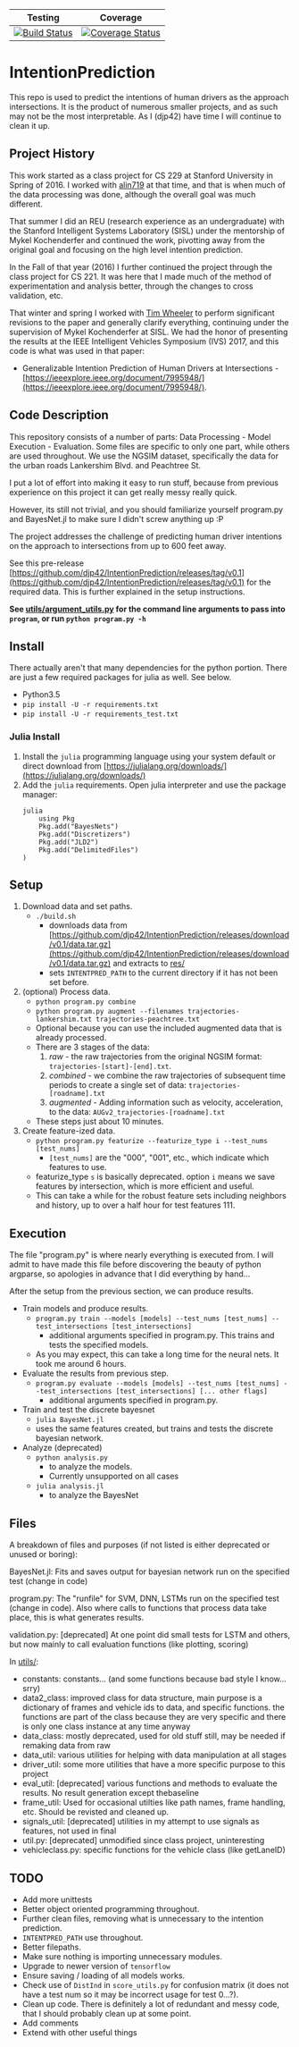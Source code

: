 | Testing | Coverage |
| :-----: | :------: | 
| [![Build Status](https://travis-ci.org/djp42/IntentionPrediction.svg?branch=SpringCleaning2019)](https://travis-ci.org/djp42/IntentionPrediction) | [![Coverage Status](https://coveralls.io/repos/github/djp42/IntentionPrediction/badge.svg?branch=SpringCleaning2019)](https://coveralls.io/github/djp42/IntentionPrediction?branch=SpringCleaning2019) |

# IntentionPrediction
This repo is used to predict the intentions of human drivers as the approach intersections. 
It is the product of numerous smaller projects, and as such may not be the most interpretable. 
As I (djp42) have time I will continue to clean it up.

## Project History 
This work started as a class project for CS 229 at Stanford University in Spring of 2016. 
I worked with [alin719](https://github.com/alin719) at that time, and that is when much of the data processing was done, although the overall goal was much different.

That summer I did an REU (research experience as an undergraduate) with the Stanford Intelligent Systems Laboratory (SISL) under the mentorship of Mykel Kochenderfer and continued the work, pivotting away from the original goal and focusing on the high level intention prediction.

In the Fall of that year (2016) I further continued the project through the class project for CS 221.
It was here that I made much of the method of experimentation and analysis better, through the changes to cross validation, etc. 

That winter and spring I worked with [Tim Wheeler](http://timallanwheeler.com/index.html) to perform significant revisions to the paper and generally clarify everything, continuing under the supervision of Mykel Kochenderfer at SISL.
We had the honor of presenting the results at the IEEE Intelligent Vehicles Symposium (IVS) 2017, and this code is what was used in that paper:
- Generalizable Intention Prediction of Human Drivers at Intersections - [https://ieeexplore.ieee.org/document/7995948/](https://ieeexplore.ieee.org/document/7995948/).

## Code Description
This repository consists of a number of parts: Data Processing - Model Execution - Evaluation. Some files are specific to only one part, while others are used throughout.
We use the NGSIM dataset, specifically the data for the urban roads Lankershim Blvd. and Peachtree St. 

I put a lot of effort into making it easy to run stuff, because from previous experience on this project it can get really messy really quick. 

However, its still not trivial, and you should familiarize yourself program.py and BayesNet.jl to make sure I didn't screw anything up :P

The project addresses the challenge of predicting human driver intentions on the approach to intersections from up to 600 feet away. 

See this pre-release [https://github.com/djp42/IntentionPrediction/releases/tag/v0.1](https://github.com/djp42/IntentionPrediction/releases/tag/v0.1) for the required data. This is further explained in the setup instructions.

**See [utils/argument_utils.py](utils/argument_utils.py) for the command line arguments to pass into `program`, or run `python program.py -h`**

## Install
There actually aren't that many dependencies for the python portion. There are just a few required packages for julia as well. See below.
- Python3.5
- `pip install -U -r requirements.txt`
- `pip install -U -r requirements_test.txt`

### Julia Install
1. Install the `julia` programming language using your system default or direct download from [https://julialang.org/downloads/](https://julialang.org/downloads/)
2. Add the `julia` requirements. Open julia interpreter and use the package manager:
    ```
    julia
        using Pkg
        Pkg.add("BayesNets")
        Pkg.add("Discretizers")
        Pkg.add("JLD2")
        Pkg.add("DelimitedFiles")
    )
    ```

## Setup
1. Download data and set paths.
    - `./build.sh`
        - downloads data from [https://github.com/djp42/IntentionPrediction/releases/download/v0.1/data.tar.gz](https://github.com/djp42/IntentionPrediction/releases/download/v0.1/data.tar.gz) and extracts to [res/](res/)
        - sets `INTENTPRED_PATH` to the current directory if it has not been set before.
2. (optional) Process data.
    - `python program.py combine`
    - `python program.py augment --filenames trajectories-lankershim.txt trajectories-peachtree.txt`
    - Optional because you can use the included augmented data that is already processed.
    - There are 3 stages of the data:
        1. *raw* - the raw trajectories from the original NGSIM format: `trajectories-[start]-[end].txt`.
        2. *combined* - we combine the raw trajectories of subsequent time periods to create a single set of data: `trajectories-[roadname].txt`
        3. *augmented* - Adding information such as velocity, acceleration, to the data: `AUGv2_trajectories-[roadname].txt`
    - These steps just about 10 minutes.
3. Create feature-ized data.
    - `python program.py featurize --featurize_type i --test_nums [test_nums]`
        - `[test_nums]` are the "000", "001", etc., which indicate which features to use.
    - featurize_type `s` is basically deprecated. option `i` means we save features by intersection, which is more efficient and useful.
    - This can take a while for the robust feature sets including neighbors and history, up to over a half hour for test features 111.



## Execution
The file "program.py" is where nearly everything is executed from. 
I will admit to have made this file before discovering the beauty of python argparse, so apologies in advance that I did everything by hand...

After the setup from the previous section, we can produce results.

* Train models and produce results. 
    - `program.py train --models [models] --test_nums [test_nums] --test_intersections [test_intersections]`
        - additional arguments specified in program.py. This trains and tests the specified models. 
    - As you may expect, this can take a long time for the neural nets. It took me around 6 hours.
* Evaluate the results from previous step.
    - `program.py evaluate --models [models] --test_nums [test_nums] --test_intersections [test_intersections] [... other flags]`
        - additional arguments specified in program.py. 
* Train and test the discrete bayesnet
    - `julia BayesNet.jl`       
    - uses the same features created, but trains and tests the discrete bayesian network.
* Analyze (deprecated)
    - `python analysis.py`  
        - to analyze the models.
        - Currently unsupported on all cases
    - `julia analysis.jl`   
       - to analyze the BayesNet


## Files
A breakdown of files and purposes (if not listed is either deprecated or unused or boring):

BayesNet.jl: Fits and saves output for bayesian network run on the specified test (change in code)

program.py: The "runfile" for SVM, DNN, LSTMs run on the specified test (change in code). Also where calls to functions that process data take place, this is what generates results.

validation.py: [deprecated] At one point did small tests for LSTM and others, but now mainly to call evaluation functions (like plotting, scoring)


In [utils/](utils/):
* constants: constants... (and some functions because bad style I know... srry)
* data2_class: improved class for data structure, main purpose is a dictionary of frames and vehicle ids to data, and specific functions. the functions are part of the class because they are very specific and there is only one class instance at any time anyway
* data_class: mostly deprecated, used for old stuff still, may be needed if remaking data from raw
* data_util: various utilities for helping with data manipulation at all stages
* driver_util: some more utilities that have a more specific purpose to this project
* eval_util: [deprecated] various functions and methods to evaluate the results. No result generation except thebaseline
* frame_util: Used for occasional utilties like path names, frame handling, etc. Should be revisted and cleaned up.
* signals_util: [deprecated] utilities in my attempt to use signals as features, not used in final
* util.py: [deprecated] unmodified since class project, uninteresting
* vehicleclass.py: specific functions for the vehicle class (like getLaneID)


## TODO
* Add more unittests
* Better object oriented programming throughout.
* Further clean files, removing what is unnecessary to the intention prediction. 
* `INTENTPRED_PATH` use throughout.
* Better filepaths.
* Make sure nothing is importing unnecessary modules.
* Upgrade to newer version of `tensorflow`
* Ensure saving / loading of all models works.
* Check use of `DistInd` in `score_utils.py` for confusion matrix (it does not have a test num so it may be incorrect usage for test 0...?).
* Clean up code. There is definitely a lot of redundant and messy code, that I should probably clean up at some point.
* Add comments
* Extend with other useful things

